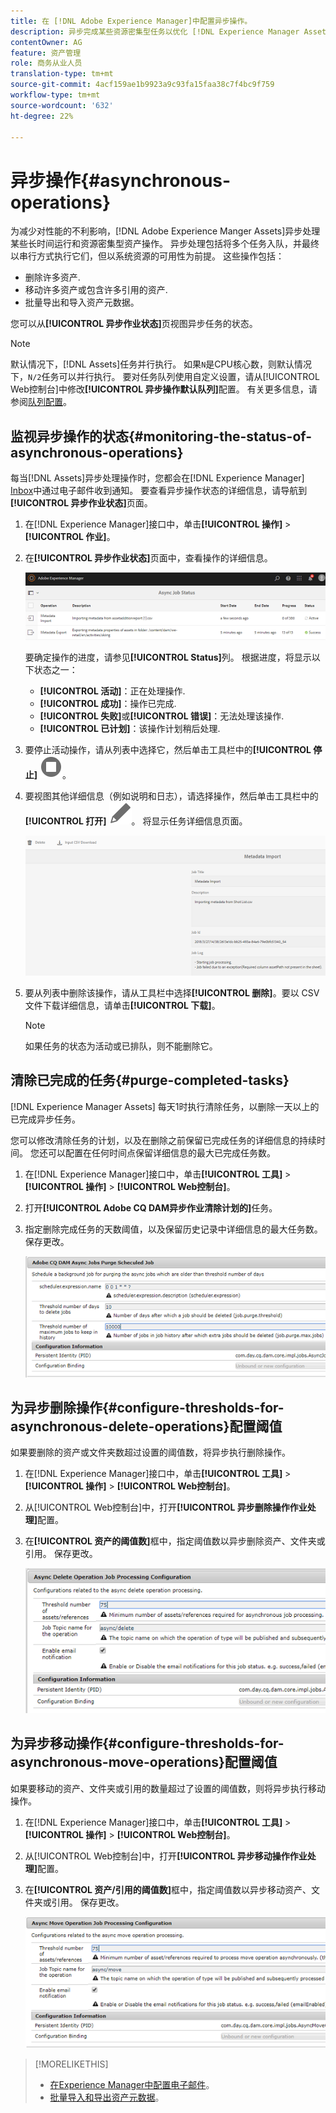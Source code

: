 ```yaml
---
title: 在 [!DNL Adobe Experience Manager]中配置异步操作。
description: 异步完成某些资源密集型任务以优化 [!DNL Experience Manager Assets]中的性能。
contentOwner: AG
feature: 资产管理
role: 商务从业人员
translation-type: tm+mt
source-git-commit: 4acf159ae1b9923a9c93fa15faa38c7f4bc9f759
workflow-type: tm+mt
source-wordcount: '632'
ht-degree: 22%

---
```



# 异步操作{#asynchronous-operations}

为减少对性能的不利影响，[!DNL Adobe Experience Manger Assets]异步处理某些长时间运行和资源密集型资产操作。 异步处理包括将多个任务入队，并最终以串行方式执行它们，但以系统资源的可用性为前提。 这些操作包括：

* 删除许多资产.
* 移动许多资产或包含许多引用的资产.
* 批量导出和导入资产元数据。

您可以从&#x200B;**[!UICONTROL 异步作业状态]**&#x200B;页视图异步任务的状态。

>[!NOTE]
>
>默认情况下，[!DNL Assets]任务并行执行。 如果`N`是CPU核心数，则默认情况下，`N/2`任务可以并行执行。 要对任务队列使用自定义设置，请从[!UICONTROL Web控制台]中修改&#x200B;**[!UICONTROL 异步操作默认队列]**&#x200B;配置。 有关更多信息，请参阅[队列配置](https://sling.apache.org/documentation/bundles/apache-sling-eventing-and-job-handling.html#queue-configurations)。

## 监视异步操作的状态{#monitoring-the-status-of-asynchronous-operations}

每当[!DNL Assets]异步处理操作时，您都会在[!DNL Experience Manager] [ Inbox](/help/sites-authoring/inbox.md)中通过电子邮件收到通知。 要查看异步操作状态的详细信息，请导航到&#x200B;**[!UICONTROL 异步作业状态]**&#x200B;页面。

1. 在[!DNL Experience Manager]接口中，单击&#x200B;**[!UICONTROL 操作]** > **[!UICONTROL 作业]**。

1. 在&#x200B;**[!UICONTROL 异步作业状态]**&#x200B;页面中，查看操作的详细信息。

   ![异步操作的状态和详细信息](assets/job_status.png)

   要确定操作的进度，请参见&#x200B;**[!UICONTROL Status]**&#x200B;列。 根据进度，将显示以下状态之一：

   * **[!UICONTROL 活动]**：正在处理操作.
   * **[!UICONTROL 成功]**：操作已完成.
   * **[!UICONTROL 失败]**&#x200B;或&#x200B;**[!UICONTROL 错误]**：无法处理该操作.
   * **[!UICONTROL 已计划]**：该操作计划稍后处理.

1. 要停止活动操作，请从列表中选择它，然后单击工具栏中的&#x200B;**[!UICONTROL 停止]** ![停止图标](assets/do-not-localize/stop_icon.svg)。

1. 要视图其他详细信息（例如说明和日志），请选择操作，然后单击工具栏中的&#x200B;**[!UICONTROL 打开]** ![open_icon](assets/do-not-localize/edit_icon.svg)。 将显示任务详细信息页面。

   ![元数据导入任务的详细信息](assets/job_details.png)

1. 要从列表中删除该操作，请从工具栏中选择&#x200B;**[!UICONTROL 删除]**。要以 CSV 文件下载详细信息，请单击&#x200B;**[!UICONTROL 下载]**。

   >[!NOTE]
   >
   >如果任务的状态为活动或已排队，则不能删除它。

## 清除已完成的任务{#purge-completed-tasks}

[!DNL Experience Manager Assets] 每天1时执行清除任务，以删除一天以上的已完成异步任务。

<!-- TBD: Find out from the engineering team and mention the time zone of this 1:00 am task.
-->

您可以修改清除任务的计划，以及在删除之前保留已完成任务的详细信息的持续时间。 您还可以配置在任何时间点保留详细信息的最大已完成任务数。

1. 在[!DNL Experience Manager]接口中，单击&#x200B;**[!UICONTROL 工具]** > **[!UICONTROL 操作]** > **[!UICONTROL Web控制台]**。
1. 打开&#x200B;**[!UICONTROL Adobe CQ DAM异步作业清除计划的]**&#x200B;任务。
1. 指定删除完成任务的天数阈值，以及保留历史记录中详细信息的最大任务数。 保存更改。

   ![用于计划异步任务清除的配置](assets/purge_job.png)

## 为异步删除操作{#configure-thresholds-for-asynchronous-delete-operations}配置阈值

如果要删除的资产或文件夹数超过设置的阈值数，将异步执行删除操作。

1. 在[!DNL Experience Manager]接口中，单击&#x200B;**[!UICONTROL 工具]** > **[!UICONTROL 操作]** > **[!UICONTROL Web控制台]**。
1. 从[!UICONTROL Web控制台]中，打开&#x200B;**[!UICONTROL 异步删除操作作业处理]**&#x200B;配置。
1. 在&#x200B;**[!UICONTROL 资产的阈值数]**&#x200B;框中，指定阈值数以异步删除资产、文件夹或引用。 保存更改。

   ![设置任务删除资产的阈值限制](assets/delete_threshold.png)

## 为异步移动操作{#configure-thresholds-for-asynchronous-move-operations}配置阈值

如果要移动的资产、文件夹或引用的数量超过了设置的阈值数，则将异步执行移动操作。

1. 在[!DNL Experience Manager]接口中，单击&#x200B;**[!UICONTROL 工具]** > **[!UICONTROL 操作]** > **[!UICONTROL Web控制台]**。
1. 从[!UICONTROL Web控制台]中，打开&#x200B;**[!UICONTROL 异步移动操作作业处理]**&#x200B;配置。
1. 在&#x200B;**[!UICONTROL 资产/引用的阈值数]**&#x200B;框中，指定阈值数以异步移动资产、文件夹或引用。 保存更改。

   ![设置任务移动资产的阈值限制](assets/move_threshold.png)

>[!MORELIKETHIS]
>
>* [在Experience Manager中配置电子邮件](/help/sites-administering/notification.md)。
>* [批量导入和导出资产元数据](/help/assets/metadata-import-export.md)。

